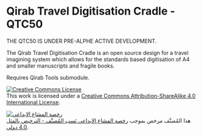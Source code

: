 # Qirab Travel Digitisation Cradle - QTC50

THE QTC50 IS UNDER PRE-ALPHE ACTIVE DEVELOPMENT.

The Qirab Travel Digitisation Cradle is an open source design for a travel imagining system which allows for the standards based digitisation of A4 and smaller manuscripts and fragile books.

Requires Qirab Tools submodule.

<a rel="license" href="http://creativecommons.org/licenses/by-sa/4.0/"><img alt="Creative Commons License" style="border-width:0" src="https://i.creativecommons.org/l/by-sa/4.0/88x31.png" /></a><br />This work is licensed under a <a rel="license" href="http://creativecommons.org/licenses/by-sa/4.0/">Creative Commons Attribution-ShareAlike 4.0 International License</a>.

<a rel="license" href="http://creativecommons.org/licenses/by-sa/4.0/"><img alt="رخصة المشاع الابداعي" style="border-width:0" src="https://i.creativecommons.org/l/by-sa/4.0/88x31.png" /></a><br />هذا المُصنَّف مرخص بموجب <a rel="license" href="http://creativecommons.org/licenses/by-sa/4.0/">رخصة المشاع الإبداعي نَسب المُصنَّف - الترخيص بالمثل 4.0 دولي</a>.
